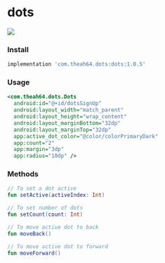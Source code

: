 # dots

![](https://i.stack.imgur.com/xiuoj.jpg)


### Install

```groovy
implementation 'com.theah64.dots:dots:1.0.5'
```

### Usage

```xml
<com.theah64.dots.Dots
  android:id="@+id/dotsSignUp"
  android:layout_width="match_parent"
  android:layout_height="wrap_content"
  android:layout_marginBottom="32dp"
  android:layout_marginTop="32dp"
  app:active_dot_color="@color/colorPrimaryDark"
  app:count="2"
  app:margin="3dp"
  app:radius="10dp" />
```

### Methods


```kotlin
// To set a dot active
fun setActive(activeIndex: Int)

// To set number of dots
fun setCount(count: Int)

// To move active dot to back
fun moveBack()

// To move active dot to forward 
fun moveForward()
```
